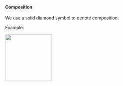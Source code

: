<link rel="stylesheet" href="{{baseUrl}}/css/textbook.css">

<div class="website-content">

#### Composition

<div id="main">

We use a solid diamond symbol to denote composition.

<tip-box>

Example:

<img src="{{baseUrl}}/uml/classDiagrams/composition/introduction/images/boardSquare.png" height="150" />
<p/>

</tip-box>

<!-- extras ------------------------------------------------------------------------------------ -->

<panel header=":paperclip: Extras" expandable type="seamless" expanded>

  <panel header=":mortar_board: Learning Outcomes" expandable type="seamless">
    <include src="exercises.md" />
  </panel>

  <panel header=":package: Resources" expandable type="seamless">
    <include src="resources.md" />
  </panel>

  <panel header=":laughing: Humor" expandable type="seamless">
    <include src="humor.md" />
  </panel>

</panel>

</div>
</div>
